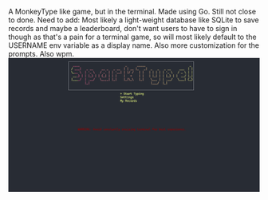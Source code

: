 A MonkeyType like game, but in the terminal. Made using Go. Still not close to done.
Need to add: Most likely a light-weight database like SQLite to save records and maybe a leaderboard, don't want users to have to sign in though as that's a pain for a terminal game, so will most likely default to the USERNAME env variable as a display name. Also more customization for the prompts. Also wpm. 
![alt text](/screenshots/img.png)
